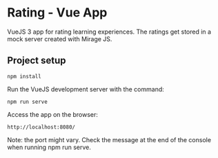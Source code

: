 # Rating - Vue App
VueJS 3 app for rating learning experiences. The ratings get stored in a mock server created with Mirage JS.

## Project setup

```
npm install
```

Run the VueJS development server with the command:
```
npm run serve
```

Access the app on the browser:
```
http://localhost:8080/
```
Note: the port might vary. Check the message at the end of the console when running npm run serve.

